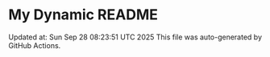 # My Dynamic README
Updated at: Sun Sep 28 08:23:51 UTC 2025
This file was auto-generated by GitHub Actions.
